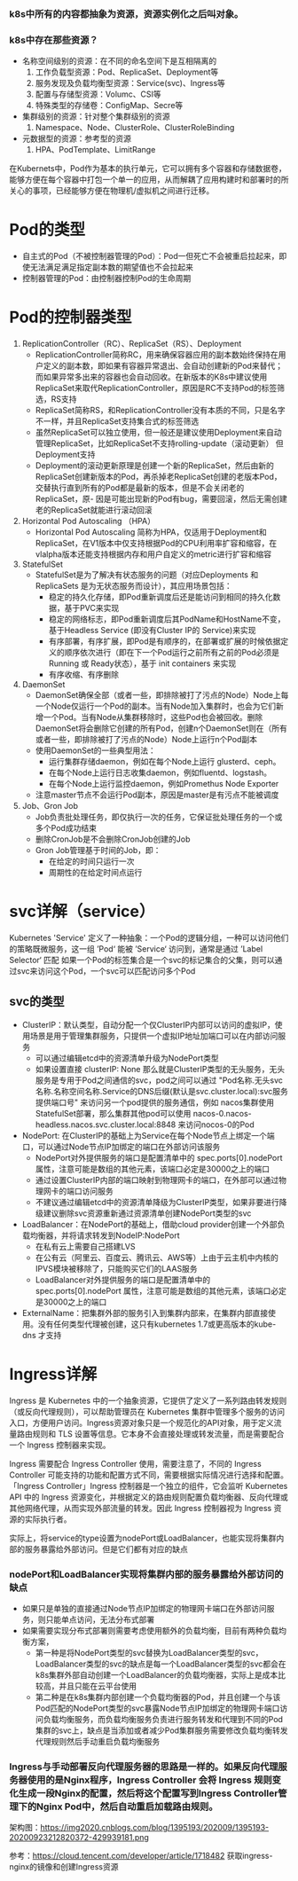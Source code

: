 ### k8s中所有的内容都抽象为资源，资源实例化之后叫对象。

### k8s中存在那些资源？

- 名称空间级别的资源：在不同的命名空间下是互相隔离的
  1. 工作负载型资源：Pod、ReplicaSet、Deployment等
  2. 服务发现及负载均衡型资源：Service(svc)、Ingress等
  3. 配置与存储型资源：Volumc、CSI等
  4. 特殊类型的存储卷：ConfigMap、Secre等
- 集群级别的资源：针对整个集群级别的资源
  1. Namespace、Node、ClusterRole、ClusterRoleBinding
- 元数据型的资源：参考型的资源
  1. HPA、PodTemplate、LimitRange

在Kubernets中，Pod作为基本的执行单元，它可以拥有多个容器和存储数据卷，能够方便在每个容器中打包一个单一的应用，从而解耦了应用构建时和部署时的所关心的事项，已经能够方便在物理机/虚拟机之间进行迁移。

 

# Pod的类型
- 自主式的Pod（不被控制器管理的Pod）：Pod一但死亡不会被重启拉起来，即使无法满足满足指定副本数的期望值也不会拉起来
- 控制器管理的Pod：由控制器控制Pod的生命周期

# Pod的控制器类型
1. ReplicationController（RC）、ReplicaSet（RS）、Deployment
   - ReplicationController简称RC，用来确保容器应用的副本数始终保持在用户定义的副本数，即如果有容器异常退出、会自动创建新的Pod来替代；而如果异常多出来的容器也会自动回收。在新版本的K8s中建议使用ReplicaSet来取代ReplicationController，原因是RC不支持Pod的标签筛选，RS支持
   - ReplicaSet简称RS，和ReplicationController没有本质的不同，只是名字不一样，并且ReplicaSet支持集合式的标签筛选
   - 虽然ReplicaSet可以独立使用，但一般还是建议使用Deployment来自动管理ReplicaSet，比如ReplicaSet不支持rolling-update（滚动更新） 但Deployment支持
   - Deployment的滚动更新原理是创建一个新的ReplicaSet，然后由新的ReplicaSet创建新版本的Pod，再杀掉老ReplicaSet创建的老版本Pod，交替执行直到所有的Pod都是最新的版本，但是不会关闭老的ReplicaSet，原- 因是可能出现新的Pod有bug，需要回滚，然后无需创建老的ReplicaSet就能进行滚动回滚
2. Horizontal Pod Autoscaling  （HPA）
   - Horizontal Pod Autoscaling  简称为HPA，仅适用于Deployment和ReplicaSet，在V1版本中仅支持根据Pod的CPU利用率扩容和缩容，在vlalpha版本还能支持根据内存和用户自定义的metric进行扩容和缩容
3. StatefulSet
   - StatefulSet是为了解决有状态服务的问题（对应Deployments 和 ReplicaSets 是为无状态服务而设计），其应用场景包括：
     - 稳定的持久化存储，即Pod重新调度后还是能访问到相同的持久化数据，基于PVC来实现
     - 稳定的网络标志，即Pod重新调度后其PodName和HostName不变，基于Headless Service (即没有Cluster IP的 Service)来实现
     - 有序部署，有序扩展，即Pod是有顺序的，在部署或扩展的时候依据定义的顺序依次进行（即在下一个Pod运行之前所有之前的Pod必须是 Running 或 Ready状态），基于 init containers 来实现
     - 有序收缩、有序删除
4. DaemonSet
   - DaemonSet确保全部（或者一些，即排除被打了污点的Node）Node上每一个Node仅运行一个Pod的副本。当有Node加入集群时，也会为它们新增一个Pod。当有Node从集群移除时，这些Pod也会被回收。删除DaemonSet将会删除它创建的所有Pod，创建n个DaemonSet则在（所有或者一些，即排除被打了污点的Node）Node上运行n个Pod副本   
   - 使用DaemonSet的一些典型用法：
     - 运行集群存储daemon，例如在每个Node上运行 glusterd、ceph。
     - 在每个Node上运行日志收集daemon，例如fluentd、logstash。
     - 在每个Node上运行监控daemon，例如Promethus Node Exporter
   - 注意master节点不会运行Pod副本，原因是master是有污点不能被调度
5. Job、Gron Job
   - Job负责批处理任务，即仅执行一次的任务，它保证批处理任务的一个或多个Pod成功结束
   - 删除CronJob是不会删除CronJob创建的Job
   - Gron Job管理基于时间的Job，即：
     - 在给定的时间只运行一次
     - 周期性的在给定时间点运行
 

# svc详解（service）
Kubernetes 'Service' 定义了一种抽象：一个Pod的逻辑分组，一种可以访问他们的策略既微服务，这一组 ’Pod‘ 能被 ’Service‘ 访问到，通常是通过 ’Label Selector‘  匹配
如果一个Pod的标签集合是一个svc的标记集合的父集，则可以通过svc来访问这个Pod，一个svc可以匹配访问多个Pod

## svc的类型
- ClusterIP：默认类型，自动分配一个仅ClusterIP内部可以访问的虚拟IP，使用场景是用于管理集群服务，只提供一个虚拟IP地址加端口可以在内部访问服务
  - 可以通过编辑etcd中的资源清单升级为NodePort类型
  - 如果设置直接 clusterIP: None 那么就是ClusterIP类型的无头服务，无头服务是专用于Pod之间通信的svc，pod之间可以通过 "Pod名称.无头svc名称.名称空间名称.Service的DNS后缀(默认是svc.cluster.local):svc服务提供端口号" 来访问另一个pod提供的服务通信，例如 nacos集群使用StatefulSet部署，那么集群其他pod可以使用 nacos-0.nacos-headless.nacos.svc.cluster.local:8848 来访问nocos-0的Pod
- NodePort: 在ClusterIP的基础上为Service在每个Node节点上绑定一个端口，可以通过Node节点IP加绑定的端口在外部访问该服务 
  - NodePort对外提供服务的端口是配置清单中的  spec.ports[0].nodePort  属性，注意可能是数组的其他元素，该端口必定是30000之上的端口
  - 通过设置ClusterIP内部的端口映射到物理网卡的端口，在外部可以通过物理网卡的端口访问服务
  - 不建议通过编辑etcd中的资源清单降级为ClusterIP类型，如果非要进行降级建议删除svc资源重新通过资源清单创建NodePort类型的svc
- LoadBalancer：在NodePort的基础上，借助cloud provider创建一个外部负载均衡器，并将请求转发到NodeIP:NodePort
  - 在私有云上需要自己搭建LVS
  - 在公有云（阿里云、百度云、腾讯云、AWS等）上由于云主机中内核的IPVS模块被移除了，只能购买它们的LAAS服务
  - LoadBalancer对外提供服务的端口是配置清单中的  spec.ports[0].nodePort  属性，注意可能是数组的其他元素，该端口必定是30000之上的端口
- ExternalName：把集群外部的服务引入到集群内部来，在集群内部直接使用。没有任何类型代理被创建，这只有kubernetes 1.7或更高版本的kube-dns 才支持
 
# Ingress详解

Ingress 是 Kubernetes 中的一个抽象资源，它提供了定义了一系列路由转发规则（或反向代理规则），可以帮助管理员在 Kubernetes 集群中管理多个服务的访问入口，方便用户访问。Ingress资源对象只是一个规范化的API对象，用于定义流量路由规则和 TLS 设置等信息。它本身不会直接处理或转发流量，而是需要配合一个 Ingress 控制器来实现。

Ingress 需要配合 Ingress Controller 使用，需要注意了，不同的 Ingress Controller 可能支持的功能和配置方式不同，需要根据实际情况进行选择和配置。
「Ingress Controller」Ingress 控制器是一个独立的组件，它会监听 Kubernetes API 中的 Ingress 资源变化，并根据定义的路由规则配置负载均衡器、反向代理或其他网络代理，从而实现外部流量的转发。因此 Ingress 控制器视为 Ingress 资源的实际执行者。


实际上，将service的type设置为nodePort或LoadBalancer，也能实现将集群内部的服务暴露给外部访问。但是它们都有对应的缺点
### nodePort和LoadBalancer实现将集群内部的服务暴露给外部访问的缺点

- 如果只是单独的直接通过Node节点IP加绑定的物理网卡端口在外部访问服务，则只能单点访问，无法分布式部署
- 如果需要实现分布式部署则需要考虑使用额外的负载均衡，目前有两种负载均衡方案，
  - 第一种是将NodePort类型的svc替换为LoadBalancer类型的svc，LoadBalancer类型的svc的缺点是每一个LoadBalancer类型的svc都会在k8s集群外部自动创建一个LoadBalancer的负载均衡器，实际上是成本比较高，并且只能在云平台使用
  - 第二种是在k8s集群内部创建一个负载均衡器的Pod，并且创建一个与该Pod匹配的NodePort类型的svc暴露Node节点IP加绑定的物理网卡端口访问负载均衡服务，而负载均衡服务负责进行服务转发和代理到不同的Pod集群的svc上，缺点是当添加或者减少Pod集群服务需要修改负载均衡转发代理规则然后手动重启负载均衡服务

### Ingress与手动部署反向代理服务器的思路是一样的。如果反向代理服务器使用的是Nginx程序，Ingress Controller 会将 Ingress 规则变化生成一段Nginx的配置，然后将这个配置写到Ingress Controller管理下的Nginx Pod中，然后自动重启加载路由规则。

架构图：https://img2020.cnblogs.com/blog/1395193/202009/1395193-20200923212820372-429939181.png

参考：https://cloud.tencent.com/developer/article/1718482  获取ingress-nginx的镜像和创建Ingress资源
